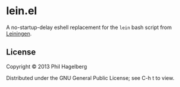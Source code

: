 # lein.el

A no-startup-delay eshell replacement for the `lein` bash script from
[Leiningen](http://leiningen.org).

## License

Copyright © 2013 Phil Hagelberg

Distributed under the GNU General Public License; see C-h t to view.
